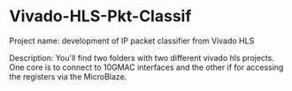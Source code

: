 Vivado-HLS-Pkt-Classif
======================
Project name: development of IP packet classifier from Vivado HLS

Description:
You'll find two folders with two different vivado hls projects.
One core is to connect to 10GMAC interfaces and the other if for
accessing the registers via the MicroBlaze.
